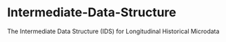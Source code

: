 # Intermediate-Data-Structure
The Intermediate Data Structure (IDS) for Longitudinal Historical Microdata
